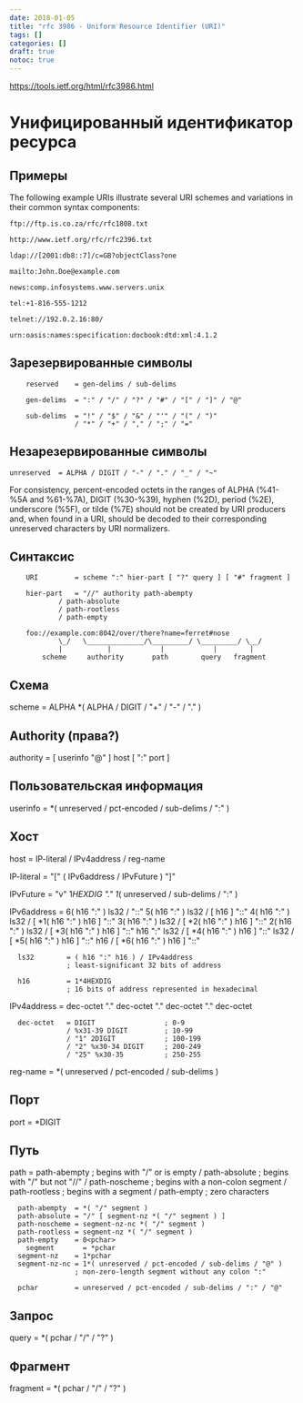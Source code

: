 ```yaml
---
date: 2018-01-05
title: "rfc 3986 - Uniform Resource Identifier (URI)"
tags: []
categories: []
draft: true
notoc: true
---
```


https://tools.ietf.org/html/rfc3986.html

# Унифицированный идентификатор ресурса

## Примеры

 The following example URIs illustrate several URI schemes and
variations in their common syntax components:

```
ftp://ftp.is.co.za/rfc/rfc1808.txt

http://www.ietf.org/rfc/rfc2396.txt

ldap://[2001:db8::7]/c=GB?objectClass?one

mailto:John.Doe@example.com

news:comp.infosystems.www.servers.unix

tel:+1-816-555-1212

telnet://192.0.2.16:80/

urn:oasis:names:specification:docbook:dtd:xml:4.1.2
```

## Зарезервированные символы

```
    reserved    = gen-delims / sub-delims

    gen-delims  = ":" / "/" / "?" / "#" / "[" / "]" / "@"

    sub-delims  = "!" / "$" / "&" / "'" / "(" / ")"
                / "*" / "+" / "," / ";" / "="
```

## Незарезервированные символы

```
unreserved  = ALPHA / DIGIT / "-" / "." / "_" / "~"
```

For consistency, percent-encoded octets in the ranges of ALPHA
(%41-%5A and %61-%7A), DIGIT (%30-%39), hyphen (%2D), period (%2E),
underscore (%5F), or tilde (%7E) should not be created by URI
producers and, when found in a URI, should be decoded to their
corresponding unreserved characters by URI normalizers.

## Синтаксис


```
    URI         = scheme ":" hier-part [ "?" query ] [ "#" fragment ]

    hier-part   = "//" authority path-abempty
            / path-absolute
            / path-rootless
            / path-empty

    foo://example.com:8042/over/there?name=ferret#nose
            \_/   \______________/\_________/ \_________/ \__/
            |           |            |            |        |
        scheme     authority       path        query   fragment
```

## Схема

scheme      = ALPHA *( ALPHA / DIGIT / "+" / "-" / "." )

## Authority (права?)

authority   = [ userinfo "@" ] host [ ":" port ]

## Пользовательская информация

 userinfo    = *( unreserved / pct-encoded / sub-delims / ":" )

## Хост

host        = IP-literal / IPv4address / reg-name

IP-literal = "[" ( IPv6address / IPvFuture  ) "]"

IPvFuture  = "v" 1*HEXDIG "." 1*( unreserved / sub-delims / ":" )

IPv6address =                            6( h16 ":" ) ls32
                  /                       "::" 5( h16 ":" ) ls32
                  / [               h16 ] "::" 4( h16 ":" ) ls32
                  / [ *1( h16 ":" ) h16 ] "::" 3( h16 ":" ) ls32
                  / [ *2( h16 ":" ) h16 ] "::" 2( h16 ":" ) ls32
                  / [ *3( h16 ":" ) h16 ] "::"    h16 ":"   ls32
                  / [ *4( h16 ":" ) h16 ] "::"              ls32
                  / [ *5( h16 ":" ) h16 ] "::"              h16
                  / [ *6( h16 ":" ) h16 ] "::"

      ls32        = ( h16 ":" h16 ) / IPv4address
                  ; least-significant 32 bits of address

      h16         = 1*4HEXDIG
                  ; 16 bits of address represented in hexadecimal

IPv4address = dec-octet "." dec-octet "." dec-octet "." dec-octet

      dec-octet   = DIGIT                 ; 0-9
                  / %x31-39 DIGIT         ; 10-99
                  / "1" 2DIGIT            ; 100-199
                  / "2" %x30-34 DIGIT     ; 200-249
                  / "25" %x30-35          ; 250-255

reg-name    = *( unreserved / pct-encoded / sub-delims )

## Порт

port        = *DIGIT

## Путь 

path          = path-abempty    ; begins with "/" or is empty
                    / path-absolute   ; begins with "/" but not "//"
                    / path-noscheme   ; begins with a non-colon segment
                    / path-rootless   ; begins with a segment
                    / path-empty      ; zero characters

      path-abempty  = *( "/" segment )
      path-absolute = "/" [ segment-nz *( "/" segment ) ]
      path-noscheme = segment-nz-nc *( "/" segment )
      path-rootless = segment-nz *( "/" segment )
      path-empty    = 0<pchar>
        segment       = *pchar
      segment-nz    = 1*pchar
      segment-nz-nc = 1*( unreserved / pct-encoded / sub-delims / "@" )
                    ; non-zero-length segment without any colon ":"

      pchar         = unreserved / pct-encoded / sub-delims / ":" / "@"

## Запрос

query       = *( pchar / "/" / "?" )

## Фрагмент

fragment    = *( pchar / "/" / "?" )
